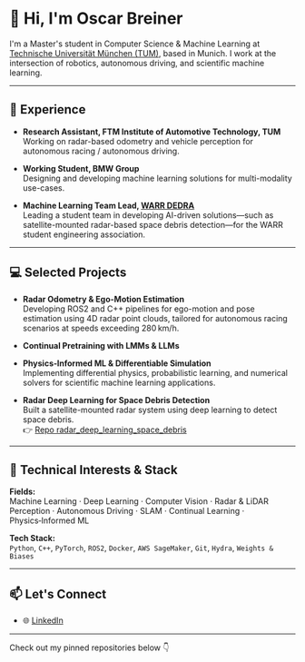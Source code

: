 # 👋 Hi, I'm Oscar Breiner

I'm a Master's student in Computer Science & Machine Learning at [Technische Universität München (TUM)](https://www.tum.de/), based in Munich. I work at the intersection of robotics, autonomous driving, and scientific machine learning.

---

## 💼 Experience

- **Research Assistant, FTM Institute of Automotive Technology, TUM**  
  Working on radar-based odometry and vehicle perception for autonomous racing / autonomous driving.

- **Working Student, BMW Group**  
  Designing and developing machine learning solutions for multi-modality use-cases. 

- **Machine Learning Team Lead, [WARR DEDRA](https://warr.de/de/projekte/move/)**  
  Leading a student team in developing AI-driven solutions—such as satellite-mounted radar-based space debris detection—for the WARR student engineering association.

---

## 💻 Selected Projects

- **Radar Odometry & Ego-Motion Estimation**  
  Developing ROS2 and C++ pipelines for ego-motion and pose estimation using 4D radar point clouds, tailored for autonomous racing scenarios at speeds exceeding 280 km/h.

- **Continual Pretraining with LMMs & LLMs**  

- **Physics‑Informed ML & Differentiable Simulation**  
  Implementing differential physics, probabilistic learning, and numerical solvers for scientific machine learning applications.

- **Radar Deep Learning for Space Debris Detection**  
  Built a satellite-mounted radar system using deep learning to detect space debris.  
  👉 [Repo radar_deep_learning_space_debris]([https://github.com/oscarbreiner/space-debris-radar](https://github.com/oscarbreiner/Deep-Learning-Based-Space-Debris-Classification.git))

---

## 🧠 Technical Interests & Stack

**Fields:**  
Machine Learning · Deep Learning · Computer Vision · Radar & LiDAR Perception · Autonomous Driving · SLAM · Continual Learning · Physics‑Informed ML

**Tech Stack:**  
`Python`, `C++`, `PyTorch`, `ROS2`, `Docker`, `AWS SageMaker`, `Git`, `Hydra`, `Weights & Biases`

---

## 📫 Let's Connect

- 🌐 [LinkedIn](https://www.linkedin.com/in/oscarbreiner/)  

---

Check out my pinned repositories below 👇
